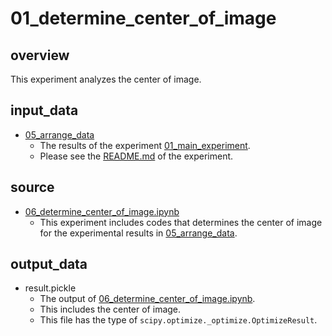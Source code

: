# 01_determine_center_of_image

## overview

This experiment analyzes the center of image.

## input_data

* [05_arrange_data](https://dg.nii.ac.jp/thiraki-nii/tutorial-basic/src/master/experiments/01_main_experiment/output_data/05_arrange_data)
    * The results of the experiment [01_main_experiment](https://dg.nii.ac.jp/thiraki-nii/tutorial-basic/src/master/experiments/01_main_experiment).
    * Please see the [README.md](https://dg.nii.ac.jp/thiraki-nii/tutorial-basic/src/master/experiments/01_main_experiment/README.md) of the experiment.

## source

* [06_determine_center_of_image.ipynb](./source/06_determine_center_of_image.ipynb)
    * This experiment includes codes that determines the center of image for the experimental results in [05_arrange_data](https://dg.nii.ac.jp/thiraki-nii/tutorial-basic/src/master/experiments/01_main_experiment/output_data/05_arrange_data).

## output_data

* result.pickle
    * The output of [06_determine_center_of_image.ipynb](./source/06_determine_center_of_image.ipynb).
    * This includes the center of image.
    * This file has the type of `scipy.optimize._optimize.OptimizeResult`.
